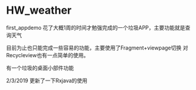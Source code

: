 # HW_weather
first_appdemo
花了大概1周的时间才勉强完成的一个垃圾APP，主要功能就是查询天气

目前为止也只能完成一些容易的功能，主要使用了Fragment+viewpage切换
对Recycleview也有一点简单的使用。

有一个垃圾的桌面小部件功能

2/3/2019 更新了一下Rxjava的使用

